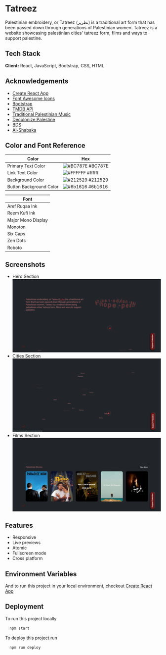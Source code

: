 
# Tatreez

Palestinian embroidery, or Tatreez (تطريز) is a traditional art form that has been passed down through generations of Palestinian women. Tatreez is a website showcasing palestinian cities' tatreez form, films and ways to support palestine.
## Tech Stack

**Client:** React, JavaScript, Bootstrap, CSS, HTML


## Acknowledgements

 - [Create React App](https://github.com/facebook/create-react-app)
 - [Font Awesome Icons](https://fontawesome.com/v5/search)
 - [Bootstrap](https://getbootstrap.com/)
 - [TMDB API](https://www.themoviedb.org/)
 - [Traditional Palestinian Music](https://www.youtube.com/watch?v=tUL1lrv5cH4&t=93s)
 - [Decolonize Palestine](https://decolonizepalestine.com/)
 - [BDS](https://bdsmovement.net/)
 - [Al-Shabaka](https://al-shabaka.org/civicrm/contribute/transact/?reset=1&id=1)

## Color and Font Reference

| Color             | Hex                                                                |
| ----------------- | ------------------------------------------------------------------ |
| Primary Text Color | ![#BC787E](https://via.placeholder.com/10/BC787E?text=+) #BC787E |
| Link Text Color | ![#FFFFFF](https://via.placeholder.com/10/ffffff?text=+) #ffffff |
| Background Color | ![#212529](https://via.placeholder.com/10/212529?text=+) #212529 |
| Button Background Color | ![#6b1616](https://via.placeholder.com/10/6b1616?text=+) #6b1616 |

| Font |
| ----------------- |
| Aref Ruqaa Ink |
| Reem Kufi Ink |
| Major Mono Display | 
| Monoton |
| Six Caps |
| Zen Dots |
| Roboto |

## Screenshots
- Hero Section 
![App Screenshot](https://raw.githubusercontent.com/leenasalman/tatreez/main/src/Assets/Images/Screenshot%202023-01-03%20130342.png)
- Cities Section
![App Screenshot](https://raw.githubusercontent.com/leenasalman/tatreez/main/src/Assets/Images/Screenshot%202023-01-03%20130436.png)
- Films Section
![App Screenshot](https://raw.githubusercontent.com/leenasalman/tatreez/main/src/Assets/Images/Screenshot%202023-01-03%20130500.png)


## Features

- Responsive
- Live previews
- Atomic
- Fullscreen mode
- Cross platform


## Environment Variables

And to run this project in your local environment, checkout [Create React App](https://github.com/facebook/create-react-app)

## Deployment

To run this project locally

```bash
  npm start
```

To deploy this project run

```bash
  npm run deploy
```

